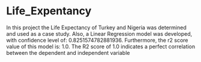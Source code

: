 # Life_Expentancy
In this project the Life Expectancy of Turkey and Nigeria was determined and used as a case study. Also, a Linear Regression model was developed, with confidence level of:  0.8251574782881936. Furthermore, the r2 score value of this model is:  1.0. The R2 score of 1.0 indicates a perfect correlation between the dependent and independent variable


